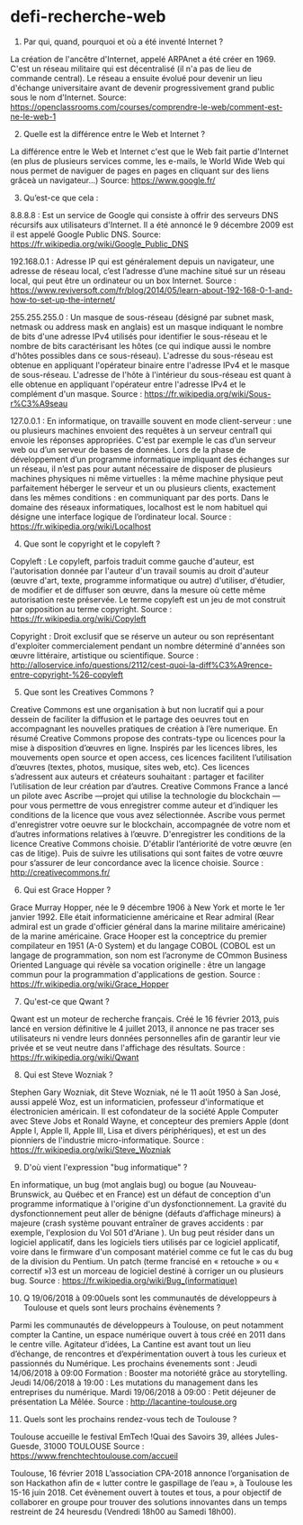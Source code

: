 # defi-recherche-web
1) Par qui, quand, pourquoi et où a été inventé Internet ?

  La création de l'ancêtre d'Internet, appelé ARPAnet a été créer en 1969.
C'est un réseau militaire qui est décentralisé (il n'a pas de lieu de commande central). Le réseau a ensuite 
évolué pour devenir un lieu d'échange universitaire avant de devenir progressivement grand public sous le nom d'Internet.
Source: https://openclassrooms.com/courses/comprendre-le-web/comment-est-ne-le-web-1


2) Quelle est la différence entre le Web et Internet ?

  La différence entre le Web et Internet c'est que le Web fait partie d'Internet (en plus de plusieurs services comme, 
les e-mails, le World Wide Web qui nous permet de naviguer de pages en pages en cliquant sur des liens grâceà un navigateur...)
Source: https://www.google.fr/
 
 
3) Qu’est-ce que cela :

8.8.8.8 : Est un service de Google qui consiste à offrir des serveurs DNS récursifs aux utilisateurs d'Internet.
          Il a été annoncé le 9 décembre 2009 est il est appelé Google Public DNS.
          Source: https://fr.wikipedia.org/wiki/Google_Public_DNS
          
192.168.0.1 : Adresse IP qui est généralement depuis un navigateur, une adresse de réseau local, c’est l’adresse d’une machine situé
          sur un réseau local, qui peut être un ordinateur ou un box Internet.
          Source : https://www.reviversoft.com/fr/blog/2014/05/learn-about-192-168-0-1-and-how-to-set-up-the-internet/
          
255.255.255.0 : Un masque de sous-réseau (désigné par subnet mask, netmask ou address mask en anglais) est un masque indiquant le nombre
          de bits d'une adresse IPv4 utilisés pour identifier le sous-réseau et le nombre de bits caractérisant les hôtes 
          (ce qui indique aussi le nombre d'hôtes possibles dans ce sous-réseau). L'adresse du sous-réseau est obtenue en appliquant l'opérateur
          binaire entre l'adresse IPv4 et le masque de sous-réseau. L'adresse de l'hôte à l'intérieur du sous-réseau est quant à elle obtenue en 
          appliquant l'opérateur entre l'adresse IPv4 et le complément d'un masque.
          Source : https://fr.wikipedia.org/wiki/Sous-r%C3%A9seau
          
127.0.0.1 : En informatique, on travaille souvent en mode client-serveur : une ou plusieurs machines envoient des requêtes à un serveur 
          central1 qui envoie les réponses appropriées. C'est par exemple le cas d’un serveur web ou d’un serveur de bases de données.
          Lors de la phase de développement d’un programme informatique impliquant des échanges sur un réseau, il n’est pas pour autant
          nécessaire de disposer de plusieurs machines physiques ni même virtuelles : la même machine physique peut parfaitement héberger
          le serveur et un ou plusieurs clients, exactement dans les mêmes conditions : en communiquant par des ports.
          Dans le domaine des réseaux informatiques, localhost est le nom habituel qui désigne une interface logique de l’ordinateur local.
          Source : https://fr.wikipedia.org/wiki/Localhost


4) Que sont le copyright et le copyleft ?

Copyleft : Le copyleft, parfois traduit comme gauche d'auteur, est l'autorisation donnée par l'auteur d'un travail soumis au droit d'auteur
       (œuvre d'art, texte, programme informatique ou autre) d'utiliser, d'étudier, de modifier et de diffuser son œuvre, dans la mesure où
       cette même autorisation reste préservée.
       Le terme copyleft est un jeu de mot construit par opposition au terme copyright.
       Source : https://fr.wikipedia.org/wiki/Copyleft
       
Copyright : Droit exclusif que se réserve un auteur ou son représentant d'exploiter commercialement pendant un nombre déterminé d'années son œuvre
        littéraire, artistique ou scientifique.
        Source : http://alloservice.info/questions/2112/cest-quoi-la-diff%C3%A9rence-entre-copyright-%26-copyleft
        
        
5) Que sont les Creatives Commons ?
  
  Creative Commons est une organisation à but non lucratif qui a pour dessein de faciliter la diffusion et le partage des oeuvres tout en accompagnant
les nouvelles pratiques de création à l’ère numerique.
En résumé Creative Commons propose des contrats-type ou licences pour la mise à disposition d’œuvres en ligne.
Inspirés par les licences libres, les mouvements open source et open access, ces licences facilitent l’utilisation d’œuvres
(textes, photos, musique, sites web, etc).
Ces licences s’adressent aux auteurs et créateurs souhaitant : partager et faciliter l’utilisation de leur création par d’autres.
Creative Commons France a lancé un pilote avec Ascribe —projet qui utilise la technologie du blockchain — pour vous permettre
de vous enregistrer comme auteur et d’indiquer les conditions de la licence que vous avez sélectionnée.
Ascribe vous permet d'enregistrer votre oeuvre sur le blockchain, accompagnée de votre nom et d’autres informations relatives à l’œuvre.
D'enregistrer les conditions de la licence Creative Commons choisie.
D'établir l’antériorité de votre œuvre (en cas de litige).
Puis de suivre les utilisations qui sont faites de votre œuvre pour s’assurer de leur concordance avec la licence choisie.
Source : http://creativecommons.fr/


6) Qui est Grace Hopper ?

  Grace Murray Hopper, née le 9 décembre 1906 à New York et morte le 1er janvier 1992.
Elle était informaticienne américaine et Rear admiral (Rear admiral est un grade d'officier général dans la marine militaire américaine) de la marine américaine.
Grace Hooper est la conceptrice du premier compilateur en 1951 (A-0 System) et du langage COBOL (COBOL est un langage de programmation,
son nom est l’acronyme de COmmon Business Oriented Language qui révèle sa vocation originelle : être un langage commun pour la programmation d'applications de gestion.
Source : https://fr.wikipedia.org/wiki/Grace_Hopper


7) Qu'est-ce que Qwant ?

  Qwant est un moteur de recherche français. Créé le 16 février 2013, puis lancé en version définitive le 4 juillet 2013,
il annonce ne pas tracer ses utilisateurs ni vendre leurs données personnelles afin de garantir leur vie privée et se veut neutre dans l'affichage des résultats.
Source : https://fr.wikipedia.org/wiki/Qwant


8) Qui est Steve Wozniak ?

  Stephen Gary Wozniak, dit Steve Wozniak, né le 11 août 1950 à San José, aussi appelé Woz, est un informaticien,
professeur d'informatique et électronicien américain.
Il est cofondateur de la société Apple Computer avec Steve Jobs et Ronald Wayne, et concepteur des premiers Apple
(dont Apple I, Apple II, Apple III, Lisa et divers périphériques), et est un des pionniers de l'industrie micro-informatique.
Source : https://fr.wikipedia.org/wiki/Steve_Wozniak


9) D'où vient l'expression "bug informatique" ?

  En informatique, un bug (mot anglais bug) ou bogue (au Nouveau-Brunswick, au Québec et en France) est un défaut de conception
d'un programme informatique à l'origine d'un dysfonctionnement.
La gravité du dysfonctionnement peut aller de bénigne (défauts d’affichage mineurs) à majeure 
(crash système pouvant entraîner de graves accidents : par exemple, l'explosion du Vol 501 d'Ariane ).
Un bug peut résider dans un logiciel applicatif, dans les logiciels tiers utilisés par ce logiciel applicatif,
voire dans le firmware d'un composant matériel comme ce fut le cas du bug de la division du Pentium.
Un patch (terme francisé en « retouche » ou « correctif »)3 est un morceau de logiciel destiné à corriger un ou plusieurs bug.
Source : https://fr.wikipedia.org/wiki/Bug_(informatique)


10) Q 19/06/2018 à 09:00uels sont les communautés de développeurs à Toulouse et quels sont leurs prochains évènements ?
 
  Parmi les communautés de développeurs à Toulouse, on peut notamment compter la Cantine, un espace numérique ouvert à tous
créé en 2011 dans le centre ville. Agitateur d’idées, La Cantine est avant tout un lieu d’échange, de rencontres et d’expérimentation 
ouvert à tous les curieux et passionnés du Numérique. Les prochains évenements sont :
Jeudi 14/06/2018 à 09:00 Formation : Booster ma notoriété grâce au storytelling.
Jeudi 14/06/2018 à 19:00 : Les mutations du management dans les entreprises du numérique.
Mardi 19/06/2018 à 09:00 : Petit déjeuner de présentation La Mêlée.
Source : http://lacantine-toulouse.org


11) Quels sont les prochains rendez-vous tech de Toulouse ?

Toulouse accueille le festival EmTech !Quai des Savoirs
39, allées Jules-Guesde, 31000 TOULOUSE
Source : https://www.frenchtechtoulouse.com/accueil

Toulouse, 16 février 2018 L’association CPA-2018 annonce l’organisation de son Hackathon afin de 
« lutter contre le gaspillage de l’eau », à Toulouse les 15-16 juin 2018.
Cet évènement ouvert à toutes et tous, a pour objectif de collaborer en groupe pour trouver des solutions innovantes 
dans un temps restreint de 24 heuresdu (Vendredi 18h00 au Samedi 18h00).


 























































































































































































